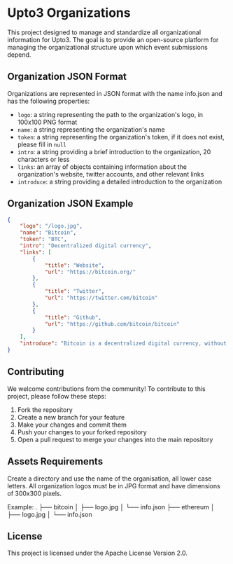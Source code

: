 # Upto3 Organizations

This project designed to manage and standardize all organizational information for Upto3. The goal is to provide an open-source platform for managing the organizational structure upon which event submissions depend.

## Organization JSON Format

Organizations are represented in JSON format with the name info.json and has the following properties:

- `logo`: a string representing the path to the organization's logo, in 100x100 PNG format
- `name`: a string representing the organization's name
- `token`: a string representing the organization's token, if it does not exist, please fill in `null`
- `intro`: a string providing a brief introduction to the organization, 20 characters or less
- `links`: an array of objects containing information about the organization's website, twitter accounts, and other relevant links
- `introduce`: a string providing a detailed introduction to the organization

## Organization JSON Example

```json
{
    "logo": "/logo.jpg",
    "name": "Bitcoin",
    "token": "BTC",
    "intro": "Decentralized digital currency",
    "links": [
        {
            "title": "Website",
            "url": "https://bitcoin.org/"
        },
        {
            "title": "Twitter",
            "url": "https://twitter.com/bitcoin"
        },
        {
            "title": "Github",
            "url": "https://github.com/bitcoin/bitcoin"
        }
    ],
    "introduce": "Bitcoin is a decentralized digital currency, without a central bank or single administrator, that can be sent from user to user on the peer-to-peer bitcoin network without the need for intermediaries. Transactions are verified by network nodes through cryptography and recorded in a public distributed ledger called a blockchain. The cryptocurrency was invented in 2008 by an unknown person or group of people using the name Satoshi Nakamoto. The currency began use in 2009 when its implementation was released as open-source software."
}
```

## Contributing

We welcome contributions from the community! To contribute to this project, please follow these steps:

1. Fork the repository
2. Create a new branch for your feature
3. Make your changes and commit them
4. Push your changes to your forked repository
5. Open a pull request to merge your changes into the main repository

## Assets Requirements

Create a directory and use the name of the organisation, all lower case letters.
All organization logos must be in JPG format and have dimensions of 300x300 pixels.

Example:
.
├── bitcoin
│   ├── logo.jpg
│   └── info.json
├── ethereum
│   ├── logo.jpg
│   └── info.json


## License

This project is licensed under the Apache License Version 2.0.
